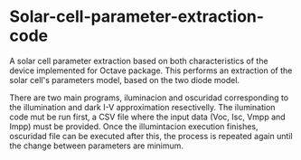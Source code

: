 # Solar-cell-parameter-extraction-code
A solar cell parameter extraction based on both characteristics of the device implemented for Octave package. This performs an extraction of the solar cell's parameters model, based on the two diode model.

There are two main programs, iluminacion and oscuridad corresponding to the illumination and dark I-V approximation resectivelly. The ilumination code mut be run first, a CSV file where the input data (Voc, Isc, Vmpp and Impp) must be provided. Once the illumintacion execution finishes, oscuridad file can be executed after this, the process is repeated again until the change between parameters are minimum.
